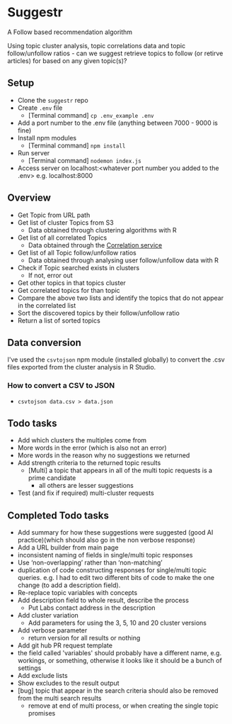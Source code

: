 # Suggestr

A Follow based recommendation algorithm

Using topic cluster analysis, topic correlations data and topic follow/unfollow ratios - can we suggest retrieve topics to follow (or retirve articles) for based on any given topic(s)?

## Setup

-   Clone the `suggestr` repo
-   Create `.env` file
    -   [Terminal command] `cp .env_example .env`
-   Add a port number to the .env file (anything between 7000 - 9000 is fine)
-   Install npm modules
    -   [Terminal command] `npm install`
-   Run server
    -   [Terminal command] `nodemon index.js`
-   Access server on localhost:<whatever port number you added to the .env> e.g. localhost:8000

## Overview

-   Get Topic from URL path
-   Get list of cluster Topics from S3
    -   Data obtained through clustering algorithms with R
-   Get list of all correlated Topics
    -   Data obtained through the [Correlation service](http://ftlabs-correlations-topics.herokuapp.com/allCoocs)
-   Get list of all Topic follow/unfollow ratios
    -   Data obtained through analysing user follow/unfollow data with R
-   Check if Topic searched exists in clusters
    -   If not, error out
-   Get other topics in that topics cluster
-   Get correlated topics for than topic
-   Compare the above two lists and identify the topics that do not appear in the correlated list
-   Sort the discovered topics by their follow/unfollow ratio
-   Return a list of sorted topics

## Data conversion

I've used the `csvtojson` npm module (installed globally) to convert the .csv files exported from the cluster analysis in R Studio.

### How to convert a CSV to JSON

-   `csvtojson data.csv > data.json`

## Todo tasks

-   Add which clusters the multiples come from
-   More words in the error (which is also not an error)
-   More words in the reason why no suggestions we returned
-   Add strength criteria to the returned topic results
    -   [Multi] a topic that appears in all of the multi topic requests is a prime candidate
        -   all others are lesser suggestions
-   Test (and fix if required) multi-cluster requests

## Completed Todo tasks

-   Add summary for how these suggestions were suggested (good AI practice)(which should also go in the non verbose response)
-   Add a URL builder from main page
-   inconsistent naming of fields in single/multi topic responses
-   Use ‘non-overlapping’ rather than ‘non-matching’
-   duplication of code constructing responses for single/multi topic queries. e.g. I had to edit two different bits of code to make the one change (to add a description field).
-   Re-replace topic variables with concepts
-   Add description field to whole result, describe the process
    -   Put Labs contact address in the description
-   Add cluster variation
    -   Add parameters for using the 3, 5, 10 and 20 cluster versions
-   Add verbose parameter
    -   return version for all results or nothing
-   Add git hub PR request template
-   the field called 'variables' should probably have a different name, e.g. workings, or something, otherwise it looks like it should be a bunch of settings
-   Add exclude lists
-   Show excludes to the result output
-   [bug] topic that appear in the search criteria should also be removed from the multi search results
    -   remove at end of multi process, or when creating the single topic promises
